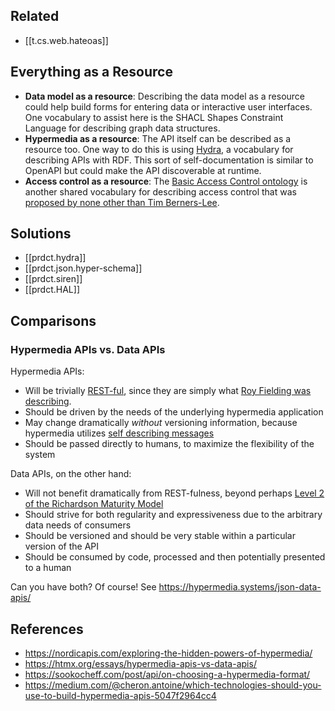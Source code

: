 
## Related


- [[t.cs.web.hateoas]]

## Everything as a Resource

-   **Data model as a resource**: Describing the data model as a resource could help build forms for entering data or interactive user interfaces. One vocabulary to assist here is the SHACL Shapes Constraint Language for describing graph data structures.
-   **Hypermedia as a resource**: The API itself can be described as a resource too. One way to do this is using [Hydra](https://nordicapis.com/hydra-for-hypermedia-apis-benefits-components-and-examples/), a vocabulary for describing APIs with RDF. This sort of self-documentation is similar to OpenAPI but could make the API discoverable at runtime.
-   **Access control as a resource**: The [Basic Access Control ontology](https://lov.linkeddata.es/dataset/lov/vocabs/acl) is another shared vocabulary for describing access control that was [proposed by none other than Tim Berners-Lee](https://dig.csail.mit.edu/2009/Papers/ISWC/rdf-access-control/paper.pdf).

## Solutions

- [[prdct.hydra]]
- [[prdct.json.hyper-schema]]
- [[prdct.siren]]
- [[prdct.HAL]]

## Comparisons

### Hypermedia APIs vs. Data APIs

Hypermedia APIs:

-   Will be trivially [REST-ful](https://en.wikipedia.org/wiki/Representational_state_transfer), since they are simply what [Roy Fielding was describing](https://www.ics.uci.edu/~fielding/pubs/dissertation/rest_arch_style.htm).
-   Should be driven by the needs of the underlying hypermedia application
-   May change dramatically _without_ versioning information, because hypermedia utilizes [self describing messages](https://en.wikipedia.org/wiki/Representational_state_transfer#Uniform_interface)
-   Should be passed directly to humans, to maximize the flexibility of the system

Data APIs, on the other hand:

-   Will not benefit dramatically from REST-fulness, beyond perhaps [Level 2 of the Richardson Maturity Model](https://en.wikipedia.org/wiki/Richardson_Maturity_Model)
-   Should strive for both regularity and expressiveness due to the arbitrary data needs of consumers
-   Should be versioned and should be very stable within a particular version of the API
-   Should be consumed by code, processed and then potentially presented to a human

Can you have both? Of course! See https://hypermedia.systems/json-data-apis/

## References

- https://nordicapis.com/exploring-the-hidden-powers-of-hypermedia/
- https://htmx.org/essays/hypermedia-apis-vs-data-apis/
- https://sookocheff.com/post/api/on-choosing-a-hypermedia-format/
- https://medium.com/@cheron.antoine/which-technologies-should-you-use-to-build-hypermedia-apis-5047f2964cc4